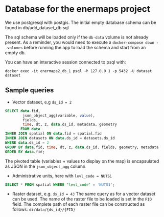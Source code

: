 # Database for the enermaps project

We use postgresql with postgis. The initial empty database schema can be found in db/add_dataset_db.sql

The sql schema will be loaded only if the `db-data` volume is not already present.
As a reminder, you would need to execute a `docker-compose down --volumes` before running the app to load the schema and start from an empty db.

You can have an interactive session connected to psql with:

```
docker exec -it enermaps2_db_1 psql -h 127.0.0.1 -p 5432 -U dataset dataset
```

## Sample queries

- Vector dataset, e.g `ds_id = 2`

```sql
SELECT data.fid,
		json_object_agg(variable, value),
		fields,
		time, dt, z, data.ds_id, metadata, geometry
       FROM data
INNER JOIN spatial ON data.fid = spatial.fid
INNER JOIN datasets ON data.ds_id = datasets.ds_id
WHERE data.ds_id = 2
GROUP BY data.fid, time, dt, z, data.ds_id, fields, geometry, metadata
ORDER BY data.fid;
```

The pivoted table (variables + values to display on the map) is encapsulated as JSON in the `json_object_agg` column.


- Administrative units, here with `levl_code = NUTS1`

```sql
SELECT * FROM spatial WHERE "levl_code" = 'NUTS1';
```

- Raster dataset, e.g. `ds_id = 43`
The same query as for a vector dataset can be used. The name of the raster file to be loaded is set in the `FID` field. The complete path of each raster file can be constructed as follows:
`di/data/{ds_id}/{FID}`